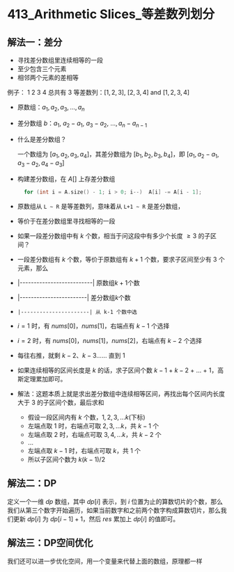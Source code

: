 # 413_Arithmetic Slices_等差数列划分

## 解法一：差分

- 寻找差分数组里连续相等的一段
- 至少包含三个元素
- 相邻两个元素的差相等

例子：
$1 \ 2 \ 3 \ 4$ 总共有 $3$ 等差数列：$[1, 2, 3]$, $[2, 3, 4]$ and $[1, 2, 3, 4]$

- 原数组：$a_{1}, a_{2}, a_{3}, ..., a_{n}$
- 差分数组 $b$：$a_{1}, \ a_{2} - a_{1}, \ a_{3} - a_{2}, \ ..., a_{n} - a_{n-1}$

- 什么是差分数组？

    一个数组为 $[a_{1}, a_{2}, a_{3}, a_{4}]$，其差分数组为 $[b_{1}, b_{2}, b_{3}, b_{4}]$，即 $[a_{1}, a_{2} - a_{1}, a_{3} - a_{2}, a_{4} - a_{3}]$

- 构建差分数组，在 $A[]$ 上存差分数组
  
  ```cpp
    for (int i = A.size() - 1; i > 0; i--)  A[i] -= A[i - 1];
  ```

- 原数组从 `L ~ R` 是等差数列，意味着从 `L+1 ~ R` 是差分数组，
- 等价于在差分数组里寻找相等的一段
- 如果一段差分数组中有 $k$ 个数，相当于问这段中有多少个长度 $\ge 3$ 的子区间？
- 一段差分数组有 $k$ 个数，等价于原数组有 $k+1$ 个数，要求子区间至少有 $3$ 个元素，那么
- |--------------------------| 原数组$k+1$个数
-   |------------------------| 差分数组$k$个数
-     |----------------------| 从 k-1 个数中选
- $i=1$ 时，有 $nums[0]$，$nums[1]$，右端点有 $k-1$ 个选择
- $i=2$ 时，有 $nums[0]$，$nums[1]$，$nums[2]$，右端点有 $k-2$ 个选择
- 每往右推，就剩 $k-2$、$k-3$…… 直到 $1$
- 如果连续相等的区间长度是 $k$ 的话，求子区间个数 $k-1$ + $k-2$ + ... + $1$，高斯定理累加即可。


- 解法：这题本质上就是求出差分数组中连续相等区间，再找出每个区间内长度大于 $3$ 的子区间个数，最后求和
    - 假设一段区间内有 $k$ 个数，$1,2,3,...k$(下标)
    - 左端点取 $1$ 时，右端点可取 $2,3,...k$，共 $k-1$ 个
    - 左端点取 $2$ 时，右端点可取 $3,4,...k$，共 $k-2$ 个
    - ...
    - 左端点取 $k-1$ 时，右端点可取 $k$，共 $1$ 个
    - 所以子区间个数为 $k(k-1)/2$

## 解法二：DP

定义一个一维 $dp$ 数组，其中 $dp[i]$ 表示，到 $i$ 位置为止的算数切片的个数，那么我们从第三个数字开始遍历，如果当前数字和之前两个数字构成算数切片，那么我们更新 $dp[i]$ 为 $dp[i-1]+1$，然后 $res$ 累加上 $dp[i]$ 的值即可。

## 解法三：DP空间优化

我们还可以进一步优化空间，用一个变量来代替上面的数组，原理都一样
